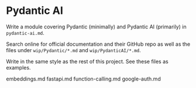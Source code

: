 # Pydantic AI

Write a module covering Pydantic (minimally) and Pydantic AI (primarily) in `pydantic-ai.md`.

Search online for official documentation and their GitHub repo as well as the files under `wip/Pydantic/*.md` and `wip/PydanticAI/*.md`.

Write in the same style as the rest of this project.
See these files as examples.

embeddings.md
fastapi.md
function-calling.md
google-auth.md
